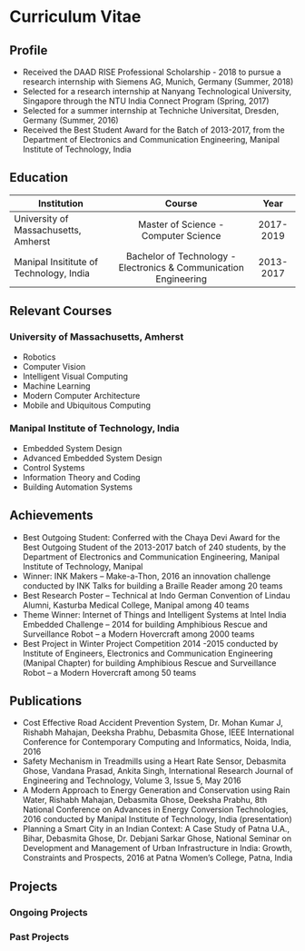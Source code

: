 # Curriculum Vitae

## Profile
- Received the DAAD RISE Professional Scholarship - 2018 to pursue a research internship with Siemens AG, Munich, Germany (Summer, 2018)
- Selected for a research internship at Nanyang Technological University, Singapore through the NTU India Connect Program (Spring, 2017)
- Selected for a summer internship at Techniche Universitat, Dresden, Germany (Summer, 2016)
- Received the Best Student Award for the Batch of 2013-2017, from the Department of Electronics and Communication Engineering, Manipal Institute of Technology, India

## Education

| **Institution**                          |**Course**                                                           | **Year**  |
| ---------------------------------------- |:-------------------------------------------------------------------:| :--------:| 
| University of Massachusetts, Amherst     | Master of Science - Computer Science                                | 2017-2019 |
| Manipal Insititute of Technology, India  | Bachelor of Technology - Electronics & Communication Engineering    | 2013-2017 | 

## Relevant Courses

### University of Massachusetts, Amherst
- Robotics
- Computer Vision
- Intelligent Visual Computing
- Machine Learning
- Modern Computer Architecture
- Mobile and Ubiquitous Computing

### Manipal Institute of Technology, India
- Embedded System Design
- Advanced Embedded System Design
- Control Systems
- Information Theory and Coding
- Building Automation Systems

## Achievements

- Best Outgoing Student: Conferred with the Chaya Devi Award for the Best Outgoing Student of the 2013-2017 batch of 240 students, by the Department of Electronics and Communication Engineering, Manipal Institute of Technology, Manipal
- Winner:  INK Makers – Make-a-Thon, 2016 an innovation challenge conducted by INK Talks for building a Braille Reader among 20 teams
- Best Research Poster – Technical at Indo German Convention of Lindau Alumni, Kasturba Medical College, Manipal among 40 teams
-	Theme Winner: Internet of Things and Intelligent Systems at Intel India Embedded Challenge – 2014 for building Amphibious Rescue and Surveillance Robot – a Modern Hovercraft among 2000 teams
-	Best Project in Winter Project Competition  2014 -2015 conducted by Institute of Engineers, Electronics and Communication Engineering (Manipal Chapter) for building Amphibious Rescue and Surveillance Robot – a Modern Hovercraft among 50 teams

## Publications

-	Cost Effective Road Accident Prevention System, Dr. Mohan Kumar J, Rishabh Mahajan, Deeksha Prabhu, Debasmita Ghose, IEEE International Conference for Contemporary Computing and Informatics, Noida, India, 2016
-	Safety Mechanism in Treadmills using a Heart Rate Sensor, Debasmita Ghose, Vandana Prasad, Ankita Singh, International Research Journal of Engineering and Technology, Volume 3, Issue 5, May 2016
-	A Modern Approach to Energy Generation and Conservation using Rain Water, Rishabh Mahajan, Debasmita Ghose, Deeksha Prabhu, 8th National Conference on Advances in Energy Conversion Technologies, 2016 conducted by Manipal Institute of Technology, India (presentation) 
-	Planning a Smart City in an Indian Context: A Case Study of Patna U.A., Bihar, Debasmita Ghose, Dr. Debjani Sarkar Ghose, National Seminar on Development and Management of Urban Infrastructure in India: Growth, Constraints and Prospects, 2016 at Patna Women’s College, Patna, India

## Projects

### Ongoing Projects

### Past Projects



